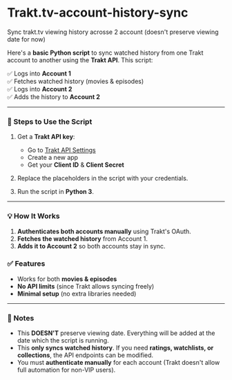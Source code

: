 # Trakt.tv-account-history-sync
Sync trakt.tv viewing history acrosse 2 account (doesn't preserve viewing date for now)

Here's a **basic Python script** to sync watched history from one Trakt account to another using the **Trakt API**. This script:  

✅ Logs into **Account 1**  
✅ Fetches watched history (movies & episodes)  
✅ Logs into **Account 2**  
✅ Adds the history to **Account 2**  

---

### **🔧 Steps to Use the Script**  
1. Get a **Trakt API key**:  
   - Go to [Trakt API Settings](https://trakt.tv/oauth/applications)  
   - Create a new app  
   - Get your **Client ID** & **Client Secret**  

2. Replace the placeholders in the script with your credentials.  

3. Run the script in **Python 3**.  

---

### **💡 How It Works**
1. **Authenticates both accounts manually** using Trakt's OAuth.  
2. **Fetches the watched history** from Account 1.  
3. **Adds it to Account 2** so both accounts stay in sync.  

### **✅ Features**
- Works for both **movies & episodes**  
- **No API limits** (since Trakt allows syncing freely)  
- **Minimal setup** (no extra libraries needed)  

---

### **📌 Notes**
- This **DOESN'T** preserve viewing date. Everything will be added at the date which the script is running.
- This **only syncs watched history**. If you need **ratings, watchlists, or collections**, the API endpoints can be modified.  
- You must **authenticate manually** for each account (Trakt doesn't allow full automation for non-VIP users).  
